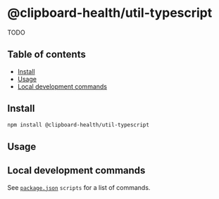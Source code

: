 # @clipboard-health/util-typescript <!-- omit from toc -->

TODO

## Table of contents <!-- omit from toc -->

- [Install](#install)
- [Usage](#usage)
- [Local development commands](#local-development-commands)

## Install

```bash
npm install @clipboard-health/util-typescript
```

## Usage

## Local development commands

See [`package.json`](./package.json) `scripts` for a list of commands.

